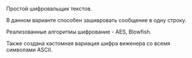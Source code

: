 <p>Простой шифровальщик текстов.</p>
<p>В данном варианте способен зашивровать сообщение в одну строку.</p>
<p>Реализованные алгоритмы шифрование - AES, Blowfish.</p>
<p>Также создана кастомная вариация шифра виженера со всемя символами ASCII.</p>

